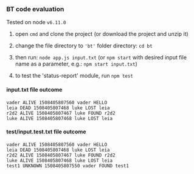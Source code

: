 ### BT code evaluation

Tested on node `v6.11.0`

1. open `cmd` and clone the project
   (or download the project and unzip it) 

2. change the file directory to `'bt'` folder directory:
   `cd bt`

3. then run: `node app.js input.txt`
   (or `npm start` with desired input file name as a parameter, e.g.: `npm start input.txt`)

4. to test the 'status-report' module, run `npm test` 


#### input.txt file outcome
```
vader ALIVE 1508405807560 vader HELLO
leia DEAD 1508405807468 luke LOST leia
r2d2 ALIVE 1508405807467 luke FOUND r2d2
luke ALIVE 1508405807468 luke LOST leia
```


#### test/input.test.txt file outcome
```
vader ALIVE 1508405807560 vader HELLO
leia DEAD 1508405807468 luke LOST leia
r2d2 ALIVE 1508405807467 luke FOUND r2d2
luke ALIVE 1508405807468 luke LOST leia
test1 UNKNOWN 1508405807550 vader FOUND test1
```
